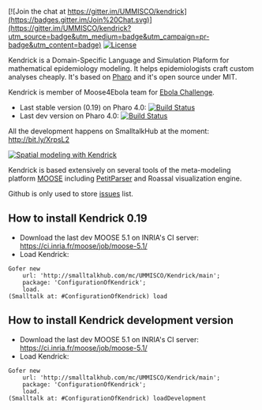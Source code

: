 [![Join the chat at https://gitter.im/UMMISCO/kendrick](https://badges.gitter.im/Join%20Chat.svg)](https://gitter.im/UMMISCO/kendrick?utm_source=badge&utm_medium=badge&utm_campaign=pr-badge&utm_content=badge)
[![License](https://img.shields.io/badge/license-MIT-blue.svg)](https://raw.githubusercontent.com/UMMISCO/kendrick/master/LICENSE)

Kendrick is a Domain-Specific Language and Simulation Plaform for mathematical epidemiology modeling. It helps epidemiologists craft custom analyses cheaply. It's based on [Pharo](http://www.pharo.org/) and it's open source under MIT.

Kendrick is member of Moose4Ebola team for [Ebola Challenge](https://www.hackerleague.org/hackathons/computing-for-ebola-challenge/hacks/moose4ebola).

* Last stable version (0.19) on Pharo 4.0: [![Build Status](https://ci.inria.fr/pharo-contribution/buildStatus/icon?job=Kendrick/PHARO=40,VERSION=stable,VM=vm)](https://ci.inria.fr/pharo-contribution/job/Kendrick/PHARO=40,VERSION=stable,VM=vm/)
* Last dev version on Pharo 4.0: [![Build Status](https://ci.inria.fr/pharo-contribution/job/Kendrick/PHARO=40,VERSION=development,VM=vm/badge/icon)](https://ci.inria.fr/pharo-contribution/job/Kendrick/PHARO=40,VERSION=development,VM=vm/)

All the development happens on SmalltalkHub at the moment: http://bit.ly/XrpsL2

[![Spatial modeling with Kendrick](https://fbcdn-sphotos-a-a.akamaihd.net/hphotos-ak-xpa1/t31.0-8/10603924_704650679621532_369168494419506567_o.png)](https://www.facebook.com/ObjectProfile/photos/a.341189379300999.82969.340543479365589/704650679621532/?type=1&theater)

Kendrick is based extensively on several tools of the meta-modeling platform [MOOSE](http://www.moosetechnology.org/) including [PetitParser](http://www.moosetechnology.org/tools/petitparser) and Roassal visualization engine.

Github is only used to store [issues](https://github.com/UMMISCO/Kendrick/issues) list.

## How to install Kendrick 0.19
* Download the last dev MOOSE 5.1 on INRIA's CI server: https://ci.inria.fr/moose/job/moose-5.1/
* Load Kendrick:

```Smalltalk
Gofer new
    url: 'http://smalltalkhub.com/mc/UMMISCO/Kendrick/main';
    package: 'ConfigurationOfKendrick';
    load.
(Smalltalk at: #ConfigurationOfKendrick) load
````

## How to install Kendrick development version
* Download the last dev MOOSE 5.1 on INRIA's CI server: https://ci.inria.fr/moose/job/moose-5.1/
* Load Kendrick:

```Smalltalk
Gofer new
    url: 'http://smalltalkhub.com/mc/UMMISCO/Kendrick/main';
    package: 'ConfigurationOfKendrick';
    load.
(Smalltalk at: #ConfigurationOfKendrick) loadDevelopment
````

